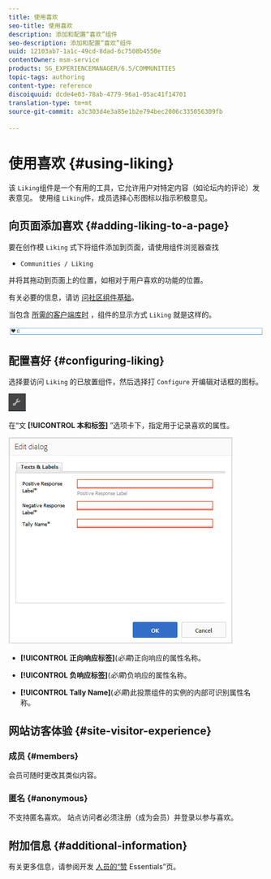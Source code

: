 ```yaml
---
title: 使用喜欢
seo-title: 使用喜欢
description: 添加和配置“喜欢”组件
seo-description: 添加和配置“喜欢”组件
uuid: 12103ab7-1a1c-49cd-8dad-6c7508b4550e
contentOwner: msm-service
products: SG_EXPERIENCEMANAGER/6.5/COMMUNITIES
topic-tags: authoring
content-type: reference
discoiquuid: dcde4e03-78ab-4779-96a1-05ac41f14701
translation-type: tm+mt
source-git-commit: a3c303d4e3a85e1b2e794bec2006c335056309fb

---
```



# 使用喜欢 {#using-liking}

该 `Liking`组件是一个有用的工具，它允许用户对特定内容（如论坛内的评论）发表意见。 使用组 `Liking`件，成员选择心形图标以指示积极意见。

## 向页面添加喜欢 {#adding-liking-to-a-page}

要在创作模 `Liking` 式下将组件添加到页面，请使用组件浏览器查找

* `Communities / Liking`

并将其拖动到页面上的位置，如相对于用户喜欢的功能的位置。

有关必要的信息，请访 [问社区组件基础](basics.md)。

当包含 [所需的客户端库时](essentials-liking.md#essentials-for-client-side) ，组件的显示方式 `Liking` 就是这样的。

![chlimage_1-93](assets/chlimage_1-93.png)

## 配置喜好 {#configuring-liking}

选择要访问 `Liking` 的已放置组件，然后选择打 `Configure` 开编辑对话框的图标。

![chlimage_1-94](assets/chlimage_1-94.png)

在“文 **[!UICONTROL 本和标签]** ”选项卡下，指定用于记录喜欢的属性。

![chlimage_1-95](assets/chlimage_1-95.png)

* **[!UICONTROL 正向响应标签]**(*必需*)正向响应的属性名称。

* **[!UICONTROL 负响应标签]**(*必需*)负响应的属性名称。

* **[!UICONTROL Tally Name]**(*必需*)此投票组件的实例的内部可识别属性名称。

## 网站访客体验 {#site-visitor-experience}

### 成员 {#members}

会员可随时更改其类似内容。

### 匿名 {#anonymous}

不支持匿名喜欢。 站点访问者必须注册（成为会员）并登录以参与喜欢。

## 附加信息 {#additional-information}

有关更多信息，请参阅开发 [人员的“赞](essentials-liking.md) Essentials”页。
